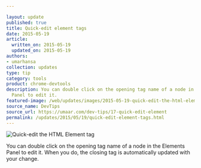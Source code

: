 ```yaml
---

layout: update
published: true
title: Quick-edit element tags
date: 2015-05-19
article:
  written_on: 2015-05-19
  updated_on: 2015-05-19
authors:
- umarhansa
collection: updates
type: tip
category: tools
product: chrome-devtools
description: You can double click on the opening tag name of a node in the Elements
  Panel to edit it.
featured-image: /web/updates/images/2015-05-19-quick-edit-the-html-element-tag/quick-edit-element.gif
source_name: DevTips
source_url: https://umaar.com/dev-tips/17-quick-edit-element
permalink: /updates/2015/05/19/quick-edit-element-tags.html
---
```

<img src="/web/updates/images/2015-05-19-quick-edit-the-html-element-tag/quick-edit-element.gif" alt="Quick-edit the HTML Element tag">

You can double click on the opening tag name of a node in the Elements Panel to edit it. When you do, the closing tag is automatically updated with your change.